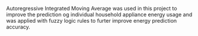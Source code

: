 Autoregressive Integrated Moving Average was used in this project to improve the prediction og individual household appliance energy usage and was applied with fuzzy logic rules to furter improve energy prediction accuracy.
